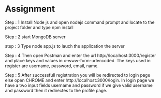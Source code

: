 # Assignment

Step : 1
Install Node js and open nodejs command prompt and locate to the project folder and type npm install

Step : 2
start MongoDB server

step : 3
Type node app.js to lauch the application the server

Step : 4
Then open Postman and enter the url http://localhost:3000/register and place keys and values in x-www-form-urlencoded.
The keys used in register are username, password, email, name.

Step : 5
After successfull registration you will be redirected to login page else open CHROME and enter http://localhost:3000/login. In login page we have a two input fields username and password if we give valid username and password then it redirectes to the profile page. 

